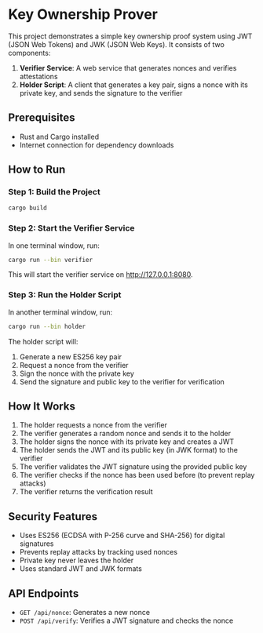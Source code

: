 # Key Ownership Prover

This project demonstrates a simple key ownership proof system using JWT (JSON Web Tokens) and JWK (JSON Web Keys). It consists of two components:

1. **Verifier Service**: A web service that generates nonces and verifies attestations
2. **Holder Script**: A client that generates a key pair, signs a nonce with its private key, and sends the signature to the verifier

## Prerequisites

- Rust and Cargo installed
- Internet connection for dependency downloads

## How to Run

### Step 1: Build the Project

```bash
cargo build
```

### Step 2: Start the Verifier Service

In one terminal window, run:

```bash
cargo run --bin verifier
```

This will start the verifier service on http://127.0.0.1:8080.

### Step 3: Run the Holder Script

In another terminal window, run:

```bash
cargo run --bin holder
```

The holder script will:
1. Generate a new ES256 key pair
2. Request a nonce from the verifier
3. Sign the nonce with the private key
4. Send the signature and public key to the verifier for verification

## How It Works

1. The holder requests a nonce from the verifier
2. The verifier generates a random nonce and sends it to the holder
3. The holder signs the nonce with its private key and creates a JWT
4. The holder sends the JWT and its public key (in JWK format) to the verifier
5. The verifier validates the JWT signature using the provided public key
6. The verifier checks if the nonce has been used before (to prevent replay attacks)
7. The verifier returns the verification result

## Security Features

- Uses ES256 (ECDSA with P-256 curve and SHA-256) for digital signatures
- Prevents replay attacks by tracking used nonces
- Private key never leaves the holder
- Uses standard JWT and JWK formats

## API Endpoints

- `GET /api/nonce`: Generates a new nonce
- `POST /api/verify`: Verifies a JWT signature and checks the nonce